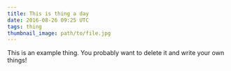 ```yaml
---
title: This is thing a day
date: 2016-08-26 09:25 UTC
tags: thing
thumbnail_image: path/to/file.jpg
---
```

This is an example thing. You probably want to delete it and write your own things!
